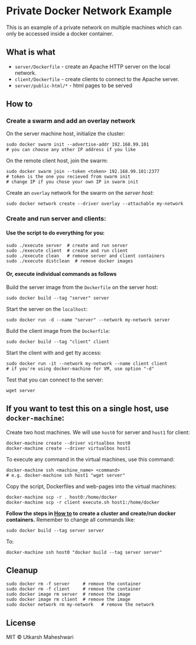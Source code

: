 # Private Docker Network Example
This is an example of a private network on multiple machines which can only be accessed inside a docker container.

## What is what
- `server/Dockerfile` - create an Apache HTTP server on the local network.
- `client/Dockerfile` - create clients to connect to the Apache server.
- `server/public-html/*` - html pages to be served

## How to

### Create a swarm and add an overlay network

On the server machine host, initialize the cluster:

    sudo docker swarm init --advertise-addr 192.168.99.101
    # you can choose any other IP address if you like

On the remote client host, join the swarm:

    sudo docker swarm join --token <token> 192.168.99.101:2377
    # token is the one you recieved from swarm init
    # change IP if you chose your own IP in swarm init

Create an `overlay` network for the swarm on the *server host*:

    sudo docker network create --driver overlay --attachable my-network


### Create and run server and clients:

#### Use the script to do everything for you:

    sudo ./execute server  # create and run server
    sudo ./execute client  # create and run client
    sudo ./execute clean   # remove server and client containers
    sudo ./execute distclean  # remove docker images

#### Or, execute individual commands as follows

Build the server image from the `Dockerfile` on the server host:

    sudo docker build --tag "server" server

Start the server on the `localhost`:

    sudo docker run -d --name "server" --network my-network server

Build the client image from the `Dockerfile`:

    sudo docker build --tag "client" client

Start the client with and get tty access:

    sudo docker run -it --network my-network --name client client
    # if you're using docker-machine for VM, use option "-d"

Test that you can connect to the server:

    wget server


## If you want to test this on a single host, use `docker-machine`:

Create two host machines. We will use `host0` for server and `host1` for client:

    docker-machine create --driver virtualbox host0
    docker-machine create --driver virtualbox host1

To execute any command in the virtual machines, use this command:

    docker-machine ssh <machine_name> <command>
    # e.g. docker-machine ssh host1 "wget server"

Copy the script, Dockerfiles and web-pages into the virtual machines:

    docker-machine scp -r . host0:/home/docker
    docker-machine scp -r client execute.sh host1:/home/docker

**Follow the steps in [How to](#how-to) to create a cluster and create/run
docker containers.** Remember to change all commands like:

    sudo docker build --tag server server

To:

    docker-machine ssh host0 "docker build --tag server server"


## Cleanup

    sudo docker rm -f server     # remove the container
    sudo docker rm -f client     # remove the container
    sudo docker image rm server  # remove the image
    sudo docker image rm client  # remove the image
    sudo docker network rm my-network   # remove the network

## License
MIT &copy; Utkarsh Maheshwari
